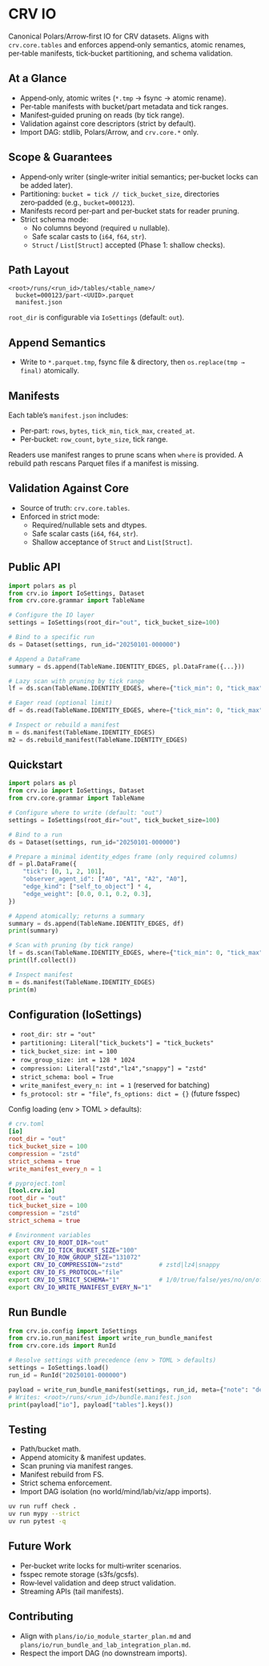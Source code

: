 # CRV IO

Canonical Polars/Arrow‑first IO for CRV datasets. Aligns with `crv.core.tables` and enforces append‑only semantics, atomic renames, per‑table manifests, tick‑bucket partitioning, and schema validation.

## At a Glance

- Append‑only, atomic writes (`*.tmp` → fsync → atomic rename).
- Per‑table manifests with bucket/part metadata and tick ranges.
- Manifest‑guided pruning on reads (by tick range).
- Validation against core descriptors (strict by default).
- Import DAG: stdlib, Polars/Arrow, and `crv.core.*` only.

## Scope & Guarantees

- Append‑only writer (single‑writer initial semantics; per‑bucket locks can be added later).
- Partitioning: `bucket = tick // tick_bucket_size`, directories zero‑padded (e.g., `bucket=000123`).
- Manifests record per‑part and per‑bucket stats for reader pruning.
- Strict schema mode:
  - No columns beyond (required ∪ nullable).
  - Safe scalar casts to (`i64`, `f64`, `str`).
  - `Struct` / `List[Struct]` accepted (Phase 1: shallow checks).

## Path Layout

```
<root>/runs/<run_id>/tables/<table_name>/
  bucket=000123/part-<UUID>.parquet
  manifest.json
```

`root_dir` is configurable via `IoSettings` (default: `out`).

## Append Semantics

- Write to `*.parquet.tmp`, fsync file & directory, then `os.replace(tmp → final)` atomically.

## Manifests

Each table’s `manifest.json` includes:

- Per‑part: `rows`, `bytes`, `tick_min`, `tick_max`, `created_at`.
- Per‑bucket: `row_count`, `byte_size`, tick range.

Readers use manifest ranges to prune scans when `where` is provided. A rebuild path rescans Parquet files if a manifest is missing.

## Validation Against Core

- Source of truth: `crv.core.tables`.
- Enforced in strict mode:
  - Required/nullable sets and dtypes.
  - Safe scalar casts (`i64`, `f64`, `str`).
  - Shallow acceptance of `Struct` and `List[Struct]`.

## Public API

```python
import polars as pl
from crv.io import IoSettings, Dataset
from crv.core.grammar import TableName

# Configure the IO layer
settings = IoSettings(root_dir="out", tick_bucket_size=100)

# Bind to a specific run
ds = Dataset(settings, run_id="20250101-000000")

# Append a DataFrame
summary = ds.append(TableName.IDENTITY_EDGES, pl.DataFrame({...}))

# Lazy scan with pruning by tick range
lf = ds.scan(TableName.IDENTITY_EDGES, where={"tick_min": 0, "tick_max": 120})

# Eager read (optional limit)
df = ds.read(TableName.IDENTITY_EDGES, where={"tick_min": 0, "tick_max": 120}, limit=None)

# Inspect or rebuild a manifest
m = ds.manifest(TableName.IDENTITY_EDGES)
m2 = ds.rebuild_manifest(TableName.IDENTITY_EDGES)
```

## Quickstart

```python
import polars as pl
from crv.io import IoSettings, Dataset
from crv.core.grammar import TableName

# Configure where to write (default: "out")
settings = IoSettings(root_dir="out", tick_bucket_size=100)

# Bind to a run
ds = Dataset(settings, run_id="20250101-000000")

# Prepare a minimal identity_edges frame (only required columns)
df = pl.DataFrame({
    "tick": [0, 1, 2, 101],
    "observer_agent_id": ["A0", "A1", "A2", "A0"],
    "edge_kind": ["self_to_object"] * 4,
    "edge_weight": [0.0, 0.1, 0.2, 0.3],
})

# Append atomically; returns a summary
summary = ds.append(TableName.IDENTITY_EDGES, df)
print(summary)

# Scan with pruning (by tick range)
lf = ds.scan(TableName.IDENTITY_EDGES, where={"tick_min": 0, "tick_max": 120})
print(lf.collect())

# Inspect manifest
m = ds.manifest(TableName.IDENTITY_EDGES)
print(m)
```

## Configuration (IoSettings)

- `root_dir: str = "out"`
- `partitioning: Literal["tick_buckets"] = "tick_buckets"`
- `tick_bucket_size: int = 100`
- `row_group_size: int = 128 * 1024`
- `compression: Literal["zstd","lz4","snappy"] = "zstd"`
- `strict_schema: bool = True`
- `write_manifest_every_n: int = 1` (reserved for batching)
- `fs_protocol: str = "file"`, `fs_options: dict = {}` (future fsspec)

Config loading (env > TOML > defaults):

```toml
# crv.toml
[io]
root_dir = "out"
tick_bucket_size = 100
compression = "zstd"
strict_schema = true
write_manifest_every_n = 1
```

```toml
# pyproject.toml
[tool.crv.io]
root_dir = "out"
tick_bucket_size = 100
compression = "zstd"
strict_schema = true
```

```bash
# Environment variables
export CRV_IO_ROOT_DIR="out"
export CRV_IO_TICK_BUCKET_SIZE="100"
export CRV_IO_ROW_GROUP_SIZE="131072"
export CRV_IO_COMPRESSION="zstd"          # zstd|lz4|snappy
export CRV_IO_FS_PROTOCOL="file"
export CRV_IO_STRICT_SCHEMA="1"           # 1/0/true/false/yes/no/on/off
export CRV_IO_WRITE_MANIFEST_EVERY_N="1"
```

## Run Bundle

```python
from crv.io.config import IoSettings
from crv.io.run_manifest import write_run_bundle_manifest
from crv.core.ids import RunId

# Resolve settings with precedence (env > TOML > defaults)
settings = IoSettings.load()
run_id = RunId("20250101-000000")

payload = write_run_bundle_manifest(settings, run_id, meta={"note": "demo"})
# Writes: <root>/runs/<run_id>/bundle.manifest.json
print(payload["io"], payload["tables"].keys())
```

## Testing

- Path/bucket math.
- Append atomicity & manifest updates.
- Scan pruning via manifest ranges.
- Manifest rebuild from FS.
- Strict schema enforcement.
- Import DAG isolation (no world/mind/lab/viz/app imports).

```bash
uv run ruff check .
uv run mypy --strict
uv run pytest -q
```

## Future Work

- Per‑bucket write locks for multi‑writer scenarios.
- fsspec remote storage (s3fs/gcsfs).
- Row‑level validation and deep struct validation.
- Streaming APIs (tail manifests).

## Contributing

- Align with `plans/io/io_module_starter_plan.md` and `plans/io/run_bundle_and_lab_integration_plan.md`.
- Respect the import DAG (no downstream imports).
